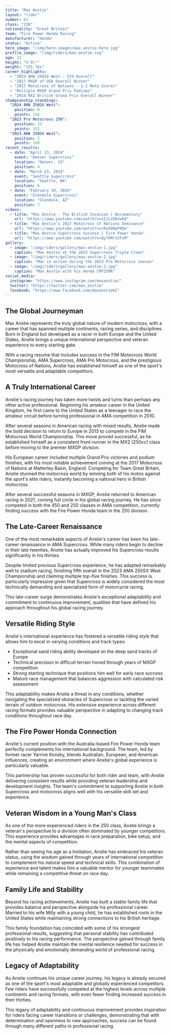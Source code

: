 ```yaml
---
title: "Max Anstie"
layout: "rider"
number: 62
class: "250"
nationality: "Great Britain"
team: "Fire Power Honda Racing"
manufacturer: "Honda"
status: "Active"
hero_image: "/img/hero-images/max-anstie-hero.jpg"
profile_image: "/img/riders/max-anstie.svg"
age: 31
height: "5'9\""
weight: "155 lbs"
career_highlights:
  - "2023 AMA 250SX West - 5th Overall"
  - "2017 MXGP of USA Overall Winner"
  - "2017 Motocross of Nations - 1-1 Moto Scores"
  - "Multiple MXGP Grand Prix Podiums"
  - "2014 MX2 British Grand Prix Overall Winner"
championship_standings:
  "2024 AMA 250SX West":
    position: 6
    points: 116
  "2023 Pro Motocross 250":
    position: 13
    points: 151
  "2023 AMA 250SX West":
    position: 5
    points: 149
recent_results:
  - date: "April 13, 2024"
    event: "Denver Supercross"
    location: "Denver, CO"
    position: 4
  - date: "March 23, 2024"
    event: "Seattle Supercross"
    location: "Seattle, WA"
    position: 6
  - date: "February 10, 2024"
    event: "Glendale Supercross"
    location: "Glendale, AZ"
    position: 7
videos:
  - title: "Max Anstie - The British Invasion | Documentary"
    url: "https://www.youtube.com/watch?v=xIjLzO6vwbQ"
  - title: "Max Anstie's 2017 Motocross of Nations Dominance"
    url: "https://www.youtube.com/watch?v=cRxk9BpP9Dw"
  - title: "Max Anstie Supercross Success | Fire Power Honda"
    url: "https://www.youtube.com/watch?v=Qy7hMrXJFvM"
gallery:
  - image: "/img/riders/gallery/max-anstie-1.jpg"
    caption: "Max Anstie at the 2023 Supercross Triple Crown"
  - image: "/img/riders/gallery/max-anstie-2.jpg"
    caption: "Max in action during the 2023 Pro Motocross season"
  - image: "/img/riders/gallery/max-anstie-3.jpg"
    caption: "Max Anstie with his Honda CRF250R"
social_media:
  instagram: "https://www.instagram.com/maxanstie/"
  twitter: "https://twitter.com/max_anstie"
  facebook: "https://www.facebook.com/maxanstie62"
---
```


## The Global Journeyman

Max Anstie represents the truly global nature of modern motocross, with a career that has spanned multiple continents, racing series, and disciplines. Born in England but developed as a racer in both Europe and the United States, Anstie brings a unique international perspective and veteran experience to every starting gate.

With a racing resume that includes success in the FIM Motocross World Championship, AMA Supercross, AMA Pro Motocross, and the prestigious Motocross of Nations, Anstie has established himself as one of the sport's most versatile and adaptable competitors.

## A Truly International Career

Anstie's racing journey has taken more twists and turns than perhaps any other active professional. Beginning his amateur career in the United Kingdom, he first came to the United States as a teenager to race the amateur circuit before turning professional in AMA competition in 2010.

After several seasons in American racing with mixed results, Anstie made the bold decision to return to Europe in 2013 to compete in the FIM Motocross World Championship. This move proved successful, as he established himself as a consistent front-runner in the MX2 (250cc) class before moving to the premier MXGP division.

His European career included multiple Grand Prix victories and podium finishes, with his most notable achievement coming at the 2017 Motocross of Nations at Matterley Basin, England. Competing for Team Great Britain, Anstie stunned the motocross world by winning both of his motos against the sport's elite riders, instantly becoming a national hero in British motocross.

After several successful seasons in MXGP, Anstie returned to American racing in 2021, coming full circle in his global racing journey. He has since competed in both the 450 and 250 classes in AMA competition, currently finding success with the Fire Power Honda team in the 250 division.

## The Late-Career Renaissance

One of the most remarkable aspects of Anstie's career has been his late-career renaissance in AMA Supercross. While many riders begin to decline in their late twenties, Anstie has actually improved his Supercross results significantly in his thirties.

Despite limited previous Supercross experience, he has adapted remarkably well to stadium racing, finishing fifth overall in the 2023 AMA 250SX West Championship and claiming multiple top-five finishes. This success is particularly impressive given that Supercross is widely considered the most technically demanding and specialized form of motorcycle racing.

This late-career surge demonstrates Anstie's exceptional adaptability and commitment to continuous improvement, qualities that have defined his approach throughout his global racing journey.

## Versatile Riding Style

Anstie's international experience has fostered a versatile riding style that allows him to excel in varying conditions and track types:

- Exceptional sand riding ability developed on the deep sand tracks of Europe
- Technical precision in difficult terrain honed through years of MXGP competition
- Strong starting technique that positions him well for early race success
- Mature race management that balances aggression with calculated risk assessment

This adaptability makes Anstie a threat in any conditions, whether navigating the specialized obstacles of Supercross or tackling the varied terrain of outdoor motocross. His extensive experience across different racing formats provides valuable perspective in adapting to changing track conditions throughout race day.

## The Fire Power Honda Connection

Anstie's current position with the Australia-based Fire Power Honda team perfectly complements his international background. The team, led by former racer Yarrive Konsky, blends Australian, European, and American influences, creating an environment where Anstie's global experience is particularly valuable.

This partnership has proven successful for both rider and team, with Anstie delivering consistent results while providing veteran leadership and development insights. The team's commitment to supporting Anstie in both Supercross and motocross aligns well with his versatile skill set and experience.

## Veteran Wisdom in a Young Man's Class

As one of the more experienced riders in the 250 class, Anstie brings a veteran's perspective to a division often dominated by younger competitors. This experience provides advantages in race preparation, bike setup, and the mental aspects of competition.

Rather than seeing his age as a limitation, Anstie has embraced his veteran status, using the wisdom gained through years of international competition to complement his natural speed and technical skills. This combination of experience and talent makes him a valuable mentor for younger teammates while remaining a competitive threat on race day.

## Family Life and Stability

Beyond his racing achievements, Anstie has built a stable family life that provides balance and perspective alongside his professional career. Married to his wife Milly with a young child, he has established roots in the United States while maintaining strong connections to his British heritage.

This family foundation has coincided with some of his strongest professional results, suggesting that personal stability has contributed positively to his racing performance. The perspective gained through family life has helped Anstie maintain the mental resilience needed for success in the physically and emotionally demanding world of professional racing.

## Legacy of Adaptability

As Anstie continues his unique career journey, his legacy is already secured as one of the sport's most adaptable and globally experienced competitors. Few riders have successfully competed at the highest levels across multiple continents and racing formats, with even fewer finding increased success in their thirties.

This legacy of adaptability and continuous improvement provides inspiration for riders facing career transitions or challenges, demonstrating that with determination and openness to new approaches, success can be found through many different paths in professional racing.